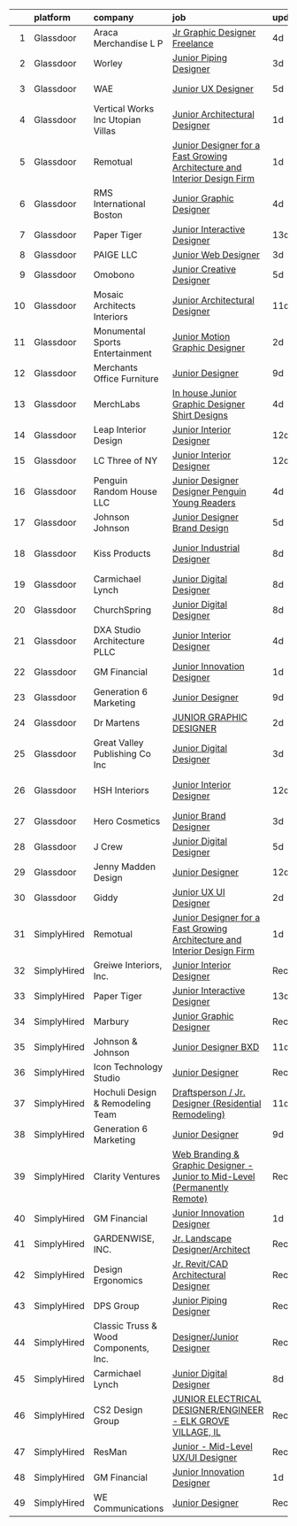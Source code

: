 

|    | platform    | company                               | job                                                                                                                                                                                                                                                                                                                                                                                                                                                                                                                                                                                                                                                                                                                                                                                                                                                                                                                                                                                                                                                                                                                                                                          | update_time   | location              |
|---:|:------------|:--------------------------------------|:-----------------------------------------------------------------------------------------------------------------------------------------------------------------------------------------------------------------------------------------------------------------------------------------------------------------------------------------------------------------------------------------------------------------------------------------------------------------------------------------------------------------------------------------------------------------------------------------------------------------------------------------------------------------------------------------------------------------------------------------------------------------------------------------------------------------------------------------------------------------------------------------------------------------------------------------------------------------------------------------------------------------------------------------------------------------------------------------------------------------------------------------------------------------------------|:--------------|:----------------------|
|  1 | Glassdoor   | Araca Merchandise L P                 | [Jr  Graphic Designer   Freelance](https://www.glassdoor.com/partner/jobListing.htm?pos=111&ao=1110586&s=58&guid=00000181c2d8574b90c8f9d1b8d64113&src=GD_JOB_AD&t=SR&vt=w&ea=1&cs=1_b3629633&cb=1656831367328&jobListingId=1007969224262&cpc=8795CF9063CD573D&jrtk=3-0-1g71dglrljihe801-1g71dgls4ih5g800-4f202b68e8795897--6NYlbfkN0C5jinrRu9OFhzXOfMFG0wpnKYKfiIowwwIeRu8MnNJgc43Lf5OFtMVXfVG-wWgMYDgDAzBkjvsXjKsXQ7SrSkLqya4QFyStzmb1_W01uclnUgAK8sxOWNnjIF6s-qGzhS7Kc8xXrWAM7esJsagZJAwRebVVFNtMgVKaja0ngpl7nMb2LUak-EunU9xgPdp0sEh1z7KRGzDrIWKAVfPYRUA0bqTc0x42kRsqfKTxIhzXw_XicMWZBncUdR5ffeTB4HEEdsnlC4N4nb3kMCzzcBNqJuboc5HDWlgsSPdnzZyyCB2aHyrcJftrRyVChrpU9z07pQW7ryDKe1JL0yNCfw10fUaXuJG3ZEcZYY2eyZDwFgZdlAY3Z1LTuAOVNGy0PF6ODdhbhRPxUXcosMBFIhN2lOpV1Q-O6mHib38Y1xoGKihYCEcu-tm6r78Z1nzmhV_96nDFEu8cEtfrSEZ1hEApX_igPenfDSPtvMsAT01hGQIjZw3J_kb3U9epGzp0wM%3D)                                                                                                                                                                                                                                                                                                    | 4d            | Remote                |
|  2 | Glassdoor   | Worley                                | [Junior Piping Designer](https://www.glassdoor.com/partner/jobListing.htm?pos=119&ao=1136043&s=58&guid=00000181c2d8574b90c8f9d1b8d64113&src=GD_JOB_AD&t=SR&vt=w&cs=1_04a3a7cc&cb=1656831367329&jobListingId=1007971397513&jrtk=3-0-1g71dglrljihe801-1g71dgls4ih5g800-c35bde5907f6bcea-)                                                                                                                                                                                                                                                                                                                                                                                                                                                                                                                                                                                                                                                                                                                                                                                                                                                                                      | 3d            | Elkview, WV           |
|  3 | Glassdoor   | WAE                                   | [Junior UX Designer](https://www.glassdoor.com/partner/jobListing.htm?pos=112&ao=1110586&s=58&guid=00000181c2d8574b90c8f9d1b8d64113&src=GD_JOB_AD&t=SR&vt=w&ea=1&cs=1_3ce93d18&cb=1656831367328&jobListingId=1007965660797&cpc=4050D81B60456B41&jrtk=3-0-1g71dglrljihe801-1g71dgls4ih5g800-a0faa841b9636158--6NYlbfkN0Bl9QJxqCZcWcAyXa034HOvbvet4oZucNDN581_ynRfl1w4Z2vSbYLN9J-8UY_LNbis_ahnIvu3LZzg0dHQhvYpikYSaQmSrDh-pRVEZq7olgA9Rdo3oFZ62Wo1_fs6FNnPGqQlfdhvIui1AJpL0-nPVHspIEnfXKUYk_X-lSPOg3qRd2wKNQsugmfAcHK8zbIKQM7IG03iPCaJbNuoOu9ucpSLBlj3KsEjyDeoqbdq-nKAOhdee6-xqMt9n8uZeETkCuPgPNXazoUUdLfgg9EQAY0XQtxOUqqnUHci4vy1RDCzJPGbgv-uGSO7Js9MNaXwksZvinYtk3PBmB4EWkS0DurF5IpFkmHfPRJLodTmJXJPQ3I-OkxWcmrygoXHXoyZGfJljlUDEx1EsM-I3C9G7Frj7dOlbcCqcetv51F5zd5X4qjfNvdy_iaj7W1x7bHUDjD2rtzcXVrE8t7rFRCbu-k2OXZDU04DZmlkLODTzRoao2NZDB6_ULfhU1tBPK4%3D)                                                                                                                                                                                                                                                                                                                  | 5d            | Rochester, NY         |
|  4 | Glassdoor   | Vertical Works  Inc  Utopian Villas   | [Junior Architectural Designer](https://www.glassdoor.com/partner/jobListing.htm?pos=104&ao=1110586&s=58&guid=00000181c2d8574b90c8f9d1b8d64113&src=GD_JOB_AD&t=SR&vt=w&ea=1&cs=1_bd874424&cb=1656831367326&jobListingId=1007977218612&cpc=108AF0293D5061FB&jrtk=3-0-1g71dglrljihe801-1g71dgls4ih5g800-c8155075c72354b5--6NYlbfkN0BTT1lo8Jwdy_hu5PBsWOg-OgEs4ry3bvHurgSPaoaOHDUcYcEYotkH7aZ45Taj4Fb5xFlUlK9Szp3FWXJ0R1ONcJ43N5NckUt4WjvTzF9fqqJh7uBE6ZAGU2K_uFiKcw8ddyxDQpwWTGb8BfCYgrfxZR1vFEyHSgMnwQW2D29cLkbz1zGlICO5uZwJKdoVWpW2YJnVUvirzbE0aY-mtKfk4nr1Z9IonC2TuiA5IlojtEP9z4NSk9F6RXhjNuSdY3ht-OhCM5Z_l_xiRiU8__IeW3lB9kMCWL4uxUPLH-4XkXhS7tZBcgMXOS987ONDHfyflMmeMg3uso0UqBuXp7vW33MiHV93-_S-mF8Wac68i_nWCcAU_Yid86YxK3GSnEhrYK3OCrcvlwT_zw7BXIA9JqlCXFAv7vdE8O7QmH_RtICDBAkASOd6wp_P4EYT_51kz9-ArGVEQVLAqASg9QljkTPgWoiullGWwLZApzoES7v2esXP_LU5vPha5dVVKW6tbPVu4A71nsVBm8cjfrBW)                                                                                                                                                                                                                                                                                     | 1d            | Racine, WI            |
|  5 | Glassdoor   | Remotual                              | [Junior Designer for a Fast Growing Architecture and Interior Design Firm](https://www.glassdoor.com/partner/jobListing.htm?pos=116&ao=1136043&s=58&guid=00000181c2d8574b90c8f9d1b8d64113&src=GD_JOB_AD&t=SR&vt=w&ea=1&cs=1_9ef7d9bb&cb=1656831367329&jobListingId=1007977607226&jrtk=3-0-1g71dglrljihe801-1g71dgls4ih5g800-76aa15a2756b1f09-)                                                                                                                                                                                                                                                                                                                                                                                                                                                                                                                                                                                                                                                                                                                                                                                                                               | 1d            | Remote                |
|  6 | Glassdoor   | RMS International Boston              | [Junior Graphic Designer](https://www.glassdoor.com/partner/jobListing.htm?pos=106&ao=1110586&s=58&guid=00000181c2d8574b90c8f9d1b8d64113&src=GD_JOB_AD&t=SR&vt=w&ea=1&cs=1_304a6282&cb=1656831367327&jobListingId=1007968298202&cpc=D1B7150B9C545245&jrtk=3-0-1g71dglrljihe801-1g71dgls4ih5g800-8526650b97a9b427--6NYlbfkN0AWUkPSBEGbNETETrr5xut9VE1YrRKN45mYRLi_1p_30kWStHob39bSjBO3i3Lc_r_NcKkVnO_zhwk0v_kUHdFA9MpWa9HzSRSTsm0THGo1RMaq8IIngF08a-5g2U6acn9yEDd5470hEbJ4F704q7qAwHUhKAhilhq6smkadw78PT34f_HVYNAqOybNSXQLtvtfdHCtOo9Pf7rRXI472lr7vToKGmW6UppHIoHXVkkO2nmXyZJSWJY_ZJBx4bxVZ64_TtF6sr6JwNfpVAX80pFx4t-9miyMlBnWIdLLBuIWIMR5__eD8bqK5BKoatToHuNlkxkBmO1PxlZYVD90fJjVuPadZ-M0yEaaGyVK7BSfK03Nbxb8JStT_gXTVtcdr5WpuFwyNkX1oU84ijmZmzjnX4j8tnpuj7NVmokgwDx0wzV10LZCD4EjmzarsFyVZvfWh_fWOAudF_GHaMUnIBkHVPmjOsmpa21FgDXZ3WDjqkdJofo9dw3IH_DY_v4GvXtj7IN-dUehdg%3D%3D)                                                                                                                                                                                                                                                                                               | 4d            | Andover, MA           |
|  7 | Glassdoor   | Paper Tiger                           | [Junior Interactive Designer](https://www.glassdoor.com/partner/jobListing.htm?pos=129&ao=1136043&s=58&guid=00000181c2d8574b90c8f9d1b8d64113&src=GD_JOB_AD&t=SR&vt=w&ea=1&cs=1_8e7ee809&cb=1656831367330&jobListingId=1007950770139&jrtk=3-0-1g71dglrljihe801-1g71dgls4ih5g800-2bf26a82ae93c82d-)                                                                                                                                                                                                                                                                                                                                                                                                                                                                                                                                                                                                                                                                                                                                                                                                                                                                            | 13d           | Remote                |
|  8 | Glassdoor   | PAIGE LLC                             | [Junior Web Designer](https://www.glassdoor.com/partner/jobListing.htm?pos=113&ao=1110586&s=58&guid=00000181c2d8574b90c8f9d1b8d64113&src=GD_JOB_AD&t=SR&vt=w&ea=1&cs=1_8484a0fe&cb=1656831367329&jobListingId=1007971053882&cpc=451933188B21919D&jrtk=3-0-1g71dglrljihe801-1g71dgls4ih5g800-73b2aa60a689d6f6--6NYlbfkN0Bcjj528Dy1LW3oL-pukkcHmmPA2V1efSVPw-U-M28mT0pKb21cFqvxPVrEIRVxEBhbQd3QSRAi2jQNRf5IL7_cEjc5D_7M8vAuWiMJDrdA15UMknI95OR4HQP9MzjY1YAPT6dz_nY7JL7qZAFuvwxHi-rv1yNmZdRVPc23TLlp1obOFdmjF1WNcay7jj39QxV4-y_PyxI0fB1B9V4_T_GHRT7OMNXxTaMBeIQmgcfdhjuuy2M9bCuIsk-lwB2eNnHkJJonVyiNF7woCEmgJnUSbZeDE8v9yrKLNF7I-ec0R1ccRZVFYSsGD2jF4o6f76AgulY7eqL4kqMFHqyFKeTkLPGiKV4I3xZPQuSuv50cN4Q85vMVCQGXLQKkkjptdD-dLo5iBBFAXPlpl9ZmlTT8-r7rjwQV4oredl5NYudE2hPyhanXgxTes1Kg1Ynk0nSeS9aXoZgfTzQuA2jnBDuWwpLH-8fv06OBfVycGtNNcgh21R6aw_1URGmpwtV4TkM%3D)                                                                                                                                                                                                                                                                                                                 | 3d            | California            |
|  9 | Glassdoor   | Omobono                               | [Junior Creative Designer](https://www.glassdoor.com/partner/jobListing.htm?pos=124&ao=1136043&s=58&guid=00000181c2d8574b90c8f9d1b8d64113&src=GD_JOB_AD&t=SR&vt=w&ea=1&cs=1_983bcfcc&cb=1656831367330&jobListingId=1007966621549&jrtk=3-0-1g71dglrljihe801-1g71dgls4ih5g800-8ace7a9fc7ba684c-)                                                                                                                                                                                                                                                                                                                                                                                                                                                                                                                                                                                                                                                                                                                                                                                                                                                                               | 5d            | Seattle, WA           |
| 10 | Glassdoor   | Mosaic Architects   Interiors         | [Junior Architectural Designer](https://www.glassdoor.com/partner/jobListing.htm?pos=101&ao=1110586&s=58&guid=00000181c2d8574b90c8f9d1b8d64113&src=GD_JOB_AD&t=SR&vt=w&ea=1&cs=1_e6b7c711&cb=1656831367326&jobListingId=1007954525241&cpc=0532D3C59FD6A6A9&jrtk=3-0-1g71dglrljihe801-1g71dgls4ih5g800-2d31726c44bd3828--6NYlbfkN0D788tVLZnHYB2JKTLmCXo4PydfvtZKcdbYx6lxKaz3IjTqo4azoijWkY-086pCXXYWKpDfwYCNcrF0ziBRf2RlF67LaWpwnWTIRBS-qu9t8IKv70yOWgLAzytwtwxwwyI-g_z9Jw_XAGCjKubcCjXileuBRJBOV4AWq_C143mDkYs0oWLOubsqcA2dSPtAXvcZlBqojeItT8k84sKy6v8u6KscxuOqv3ptvnKKK-odfe29Tzf8RxrD0j4x6WIdcdtWw9lKo0RlShLDe8fmLjxmxzBCvO6YuCWla6iom5iUekHVofDj2jHAyzCkFfcmXo3w0BqtNrbSot4r_yIXBtP1i2aIIctQ7No4CeiPWxih-7cksLN4vXnQFigcU2UP0VDARf0CzWC4p50ijgUf-KBXvuxc31PO4hbhGq1xXARlpmSSz-fWsYZk-ksSL6w5tDtkjrIr0vH7WZENPSbKlUaUeWV4Bf5oz0gj-W8nj5nP-TYS6eynz0LFE3K3eNszxYEeMWHMggm-JHhKWrGGKTNa)                                                                                                                                                                                                                                                                                     | 11d           | Santa Barbara, CA     |
| 11 | Glassdoor   | Monumental Sports   Entertainment     | [Junior Motion Graphic Designer](https://www.glassdoor.com/partner/jobListing.htm?pos=130&ao=1136043&s=58&guid=00000181c2d8574b90c8f9d1b8d64113&src=GD_JOB_AD&t=SR&vt=w&cs=1_60f5c5fe&cb=1656831367330&jobListingId=1007973152283&jrtk=3-0-1g71dglrljihe801-1g71dgls4ih5g800-f89fdc98d1257624-)                                                                                                                                                                                                                                                                                                                                                                                                                                                                                                                                                                                                                                                                                                                                                                                                                                                                              | 2d            | Washington, DC        |
| 12 | Glassdoor   | Merchants Office Furniture            | [Junior Designer](https://www.glassdoor.com/partner/jobListing.htm?pos=103&ao=1110586&s=58&guid=00000181c2d8574b90c8f9d1b8d64113&src=GD_JOB_AD&t=SR&vt=w&ea=1&cs=1_14f353cf&cb=1656831367326&jobListingId=1007959380765&cpc=FFA5D6A8ACF56659&jrtk=3-0-1g71dglrljihe801-1g71dgls4ih5g800-74b6659d3381d561--6NYlbfkN0C2ruSLbldHgJRxGqX58M4ekFWuaOJ1Xy3nZgzYPyc2Kz6crGAHlAQba6zcUfpST2kGKstpAa9rdwdcYwucRI8_zvQLAdeh5PQ0EysQLBF12teNVY5KvonUAgFJkmaWw7r2KXnXTo4bi8llThfH1EbduXtylJSMH6uWhiBAhuqEGx8eBZGDtvL5sRWkkBQt29SEr8t1jOmrt6IFxvfMtRjMEmZoW16M2Cxd7msif5UeKqbUZdrh-8Uq431e54Whl9_qKsMNC1_1kAdJEHBhPeNJM___Dug7QBIJyyUOvUiQfNxzzOdCMEZMo7cKHDyjE8osdelyFJSgLXQRBNElpcCdQTKVAaR7vvns4KS48mIS0Datt1_g0xW3U3tGohnW4Tceo_cVoMGW-_QWt4oNC3mzWzhGQcHislS-gRJHakAMoGydl-3LOChZP3xPkEeJumS3p98K0GqMOSeZgN6cCXJ2S4wxWQMZPstQl8qqhK703JJ4D4PHXEg7treOTxTW3cs%3D)                                                                                                                                                                                                                                                                                                                     | 9d            | Denver, CO            |
| 13 | Glassdoor   | MerchLabs                             | [In house Junior Graphic Designer   Shirt Designs](https://www.glassdoor.com/partner/jobListing.htm?pos=114&ao=1110586&s=58&guid=00000181c2d8574b90c8f9d1b8d64113&src=GD_JOB_AD&t=SR&vt=w&ea=1&cs=1_2ce7873d&cb=1656831367329&jobListingId=1007969302103&cpc=3BA4CE39D5B5DEF5&jrtk=3-0-1g71dglrljihe801-1g71dgls4ih5g800-9e62d47f3e8515cf--6NYlbfkN0CKNvdBtBh9SnuMcnkEvhJOJZTsmZHyY3ybnWicrfIHv1nK5cibWSBUMv4Y7tGfCeUcxCyzOvdSEJ_HPzlnJOi7kjHmt_tVTG0RrQvoKw9XW5xRGpYKwjUp1J07GUxDDfRIscIQvdmx-25_OG2UcfU60ZLrZmo8sH85voe7HnNHDUSLsJyVvcBKxoh6nqvTCMWayz2Ah7JkC2_JdUoYgj6OT_qbXU_vBVNmUpzXhZV9PqA8HCEwh-AH-vQzHBxK-VOxcDNAOZA268zQcI1xgjcO6GIOudzrHL_myIZ51wrJWKm3SIZjyybuoqwWHbY87Mh7jIIIi4tKcDlX7zzvVUeEKSTe2Vh5RftaGMg-KmRawpAkJ1be-gwZZh_Ak6ppE7oWIimumifIT2G5RnpVdGlyfazVxlOy9VsACHgmxZlzQO4aK8M8xOIPNWd4B8tuT4_vfqlY7PzejRzlzZnuYYGGMgvSmS91GvCafUhaFIJ64tdRgktiVDZx7E-IlljozdVP-DMBLJyXHzpJcLY4znlT8ha5VfPrmIY%3D)                                                                                                                                                                                                                                                    | 4d            | Anaheim, CA           |
| 14 | Glassdoor   | Leap Interior Design                  | [Junior Interior Designer](https://www.glassdoor.com/partner/jobListing.htm?pos=108&ao=1110586&s=58&guid=00000181c2d8574b90c8f9d1b8d64113&src=GD_JOB_AD&t=SR&vt=w&ea=1&cs=1_476b01ca&cb=1656831367328&jobListingId=1007951951599&cpc=9900C911F071612A&jrtk=3-0-1g71dglrljihe801-1g71dgls4ih5g800-47f38c6145f8f97f--6NYlbfkN0Dx3r3E47sSe5bB3PIy1uzBZvlB7xy2NhfhZMlxQTsxrM9CNnVPR6P6VFV5udaBgkBdReyx5EQPz7UvtJcMFm82MJOLvYmP9K4BTffeQwVD2eRgmRabLNSMA2uyExtnizKC3WPd03M3WDG2MYQg0z9gEY52bJ2f4RLAr80K_8YHUvu7mhoJqcMlfKUb9csFR2vk9jOhimcr_NT4EP3NjraR638VD2vrepxxf4Db_wqDzT42M4zkhYE_HxP23yy1iDlYRdi0wUlIoM_56j-nQzTsl9pn3Gjrmu2v0mOIwenD6yxMls7kiSeULpn-WWDcZUJFUO-ti6c9bKP3CjxzipxknHV9B7pEMz9Kn1_oK5zQjNJRj7xx_JpteqTAaFvZKKRc-UKDOQdxGkCI3ge_1EV_fiDonOrn0lV8Hfib3BP7b3t6V3xoWoaE6t7mMzRz5MmCaB6KoLq8svl26arRGiKHK_jGO-YE60j__aR-EIInPVTLhyvdgIIb2w73898wdRWpW1kHCds84Q%3D%3D)                                                                                                                                                                                                                                                                                              | 12d           | San Rafael, CA        |
| 15 | Glassdoor   | LC Three of NY                        | [Junior Interior Designer](https://www.glassdoor.com/partner/jobListing.htm?pos=128&ao=1136043&s=58&guid=00000181c2d8574b90c8f9d1b8d64113&src=GD_JOB_AD&t=SR&vt=w&ea=1&cs=1_82347d62&cb=1656831367330&jobListingId=1007951247892&jrtk=3-0-1g71dglrljihe801-1g71dgls4ih5g800-7be1c5a2ccb2e11f-)                                                                                                                                                                                                                                                                                                                                                                                                                                                                                                                                                                                                                                                                                                                                                                                                                                                                               | 12d           | New York, NY          |
| 16 | Glassdoor   | Penguin Random House LLC              | [Junior Designer Designer  Penguin Young Readers](https://www.glassdoor.com/partner/jobListing.htm?pos=121&ao=1136043&s=58&guid=00000181c2d8574b90c8f9d1b8d64113&src=GD_JOB_AD&t=SR&vt=w&cs=1_20606989&cb=1656831367329&jobListingId=1007969137153&jrtk=3-0-1g71dglrljihe801-1g71dgls4ih5g800-604497fa26e7a041-)                                                                                                                                                                                                                                                                                                                                                                                                                                                                                                                                                                                                                                                                                                                                                                                                                                                             | 4d            | New York, NY          |
| 17 | Glassdoor   | Johnson   Johnson                     | [Junior Designer  Brand Design](https://www.glassdoor.com/partner/jobListing.htm?pos=120&ao=1136043&s=58&guid=00000181c2d8574b90c8f9d1b8d64113&src=GD_JOB_AD&t=SR&vt=w&cs=1_94dfa10a&cb=1656831367329&jobListingId=1007967266136&jrtk=3-0-1g71dglrljihe801-1g71dgls4ih5g800-d3de44192c21625c-)                                                                                                                                                                                                                                                                                                                                                                                                                                                                                                                                                                                                                                                                                                                                                                                                                                                                               | 5d            | New York, NY          |
| 18 | Glassdoor   | Kiss Products                         | [Junior Industrial Designer](https://www.glassdoor.com/partner/jobListing.htm?pos=122&ao=1136043&s=58&guid=00000181c2d8574b90c8f9d1b8d64113&src=GD_JOB_AD&t=SR&vt=w&cs=1_1e6713ec&cb=1656831367329&jobListingId=1007962037482&jrtk=3-0-1g71dglrljihe801-1g71dgls4ih5g800-bae0a79c5a3c07ff-)                                                                                                                                                                                                                                                                                                                                                                                                                                                                                                                                                                                                                                                                                                                                                                                                                                                                                  | 8d            | Port Washington, NY   |
| 19 | Glassdoor   | Carmichael Lynch                      | [Junior Digital Designer](https://www.glassdoor.com/partner/jobListing.htm?pos=126&ao=1136043&s=58&guid=00000181c2d8574b90c8f9d1b8d64113&src=GD_JOB_AD&t=SR&vt=w&ea=1&cs=1_ad23baba&cb=1656831367330&jobListingId=1007962826978&jrtk=3-0-1g71dglrljihe801-1g71dgls4ih5g800-4dae77b61d00ab72-)                                                                                                                                                                                                                                                                                                                                                                                                                                                                                                                                                                                                                                                                                                                                                                                                                                                                                | 8d            | Minneapolis, MN       |
| 20 | Glassdoor   | ChurchSpring                          | [Junior Digital Designer](https://www.glassdoor.com/partner/jobListing.htm?pos=127&ao=1136043&s=58&guid=00000181c2d8574b90c8f9d1b8d64113&src=GD_JOB_AD&t=SR&vt=w&ea=1&cs=1_b145a6f7&cb=1656831367330&jobListingId=1007961741486&jrtk=3-0-1g71dglrljihe801-1g71dgls4ih5g800-7ddb821e6466d333-)                                                                                                                                                                                                                                                                                                                                                                                                                                                                                                                                                                                                                                                                                                                                                                                                                                                                                | 8d            | Remote                |
| 21 | Glassdoor   | DXA Studio Architecture PLLC          | [Junior Interior Designer](https://www.glassdoor.com/partner/jobListing.htm?pos=107&ao=1110586&s=58&guid=00000181c2d8574b90c8f9d1b8d64113&src=GD_JOB_AD&t=SR&vt=w&ea=1&cs=1_e1dd9c11&cb=1656831367327&jobListingId=1007968853756&cpc=18C664983486888D&jrtk=3-0-1g71dglrljihe801-1g71dgls4ih5g800-827fa34a1fdd9121--6NYlbfkN0AO-lx13pzomzdSppJUWL3QXsQT8oyFk4U4LWH8QC50CmdwjmX8DJUkLFHtwVqSFk6uvyOioQzKF3WAWS3_F1mGu5MX96EXFE8ZgedANYsLkbgZV1gU7GqBTKd_4EpsWzLdGfu8bmXhP_Fffjkzku6y5FkGNa6nT-OCIwII2xFxqizqu8wxwMwQQkfqe-xTBkXCLpyLG_DtcaggoDMDR-DG-FA4ItQL2cu9X0mbsHv5ly5AMQ14m1pa2MgxULzoQnDHWbbtiw4pJm0Z-X6bq-AmakIAHoKMAZ-sdMbJ2qDR1YZVXkKoM61a7qdwNaNjeCpC3-ngjUFzWjThdza4V9sdNZlp01js7sj4kfQpQ644QBkG9iae5pO0eTLrcK_mMAPKL5C_kg06wSZ2zdLN2oJFkHQU2IlAH5WeSoppqecjmedMF8774xyXhYZWiK52uGBZO71YexOqWUVn7sD99jFmG44zSOryXnURjADO_vnfx-A40YXt5ExkJ18pHka2fvgRfEM8xEZbJQ%3D%3D)                                                                                                                                                                                                                                                                                              | 4d            | New York, NY          |
| 22 | Glassdoor   | GM Financial                          | [Junior Innovation Designer](https://www.glassdoor.com/partner/jobListing.htm?pos=102&ao=1110586&s=58&guid=00000181c2d8574b90c8f9d1b8d64113&src=GD_JOB_AD&t=SR&vt=w&cs=1_432014a9&cb=1656831367326&jobListingId=1007978177127&cpc=A3A70288DE13670E&jrtk=3-0-1g71dglrljihe801-1g71dgls4ih5g800-8fbd93b7429e8eb3--6NYlbfkN0CfpH2aSe_yWN7pjV6WFrWU4hEZi9Btn9eCdDUBIhjK5M5mY81rEexvugfeSup1QuHZIlx5pUQMEgyz6rSrtG6Qd3wlSJWBbct1OLdsxr6LE8q-8oJkQU2dt13wylCRLOq1HV6wdvHynP2XmxMuzPpXdNBTIT26ksd3WJADYPTC9bI_u1kn8S38JmU5VRSS_CedC8QBffciNfW_W_IcLJLdzBzMqOfQkky1DGIDPcokfjjpIwdJyyQ3317pPl482C8hhQ7nKZeS90Ki-vPaT7_Dx7OVBmOGrUTfbXYsAPyhadNc0rThXi2nmhBbtn4lgYwpx-LxlUHjjAPxu6dGOFfW1BJ4jIox1Qcub3T2JDqAunHgKdT2sAIa8glNkDXlikGsmw-63vxzBqGqjOvdkefDEUoKLafB1WYUNigzmHM_Pvw3_JtEPpdFqm9unt7prsUC7_GhtWf_8oWQ35tBoJTg83UC755WPwTdp9hrLqUx8BbKhqHVvUVjNmEphT3cIiGHLTpY-aYcQj-C-1IfK5-FQ0uhOvXdPD_bHRY7PZON4MYpX0aQde1hos2wNjmgGofzQ4ts447xKAVKrWZl5YUlH7YX05KspQgRObovH7Z5U_AtY3HUZgJ1YsE5Kn0BtpfLOd7O38ccB0HVEFzCSGF70_E_Ng0L5r6js2e6Z51VKEDN0hlAhqBL7q5MsJ7jU3KertruSu-5x0uS0yT-66UJhiINg7Z_QI-dBcj82PT_9-Bch9w7jU04oLTKA6oYkYheJD_t49W9EfL9eiNUazSTKpAi-_Ip6MlEaEUmMJIUmw%3D%3D) | 1d            | Arlington, TX         |
| 23 | Glassdoor   | Generation 6 Marketing                | [Junior Designer](https://www.glassdoor.com/partner/jobListing.htm?pos=117&ao=1136043&s=58&guid=00000181c2d8574b90c8f9d1b8d64113&src=GD_JOB_AD&t=SR&vt=w&ea=1&cs=1_3de20b1f&cb=1656831367329&jobListingId=1007960350799&jrtk=3-0-1g71dglrljihe801-1g71dgls4ih5g800-18d05a2e8745ab74-)                                                                                                                                                                                                                                                                                                                                                                                                                                                                                                                                                                                                                                                                                                                                                                                                                                                                                        | 9d            | Remote                |
| 24 | Glassdoor   | Dr Martens                            | [JUNIOR GRAPHIC DESIGNER](https://www.glassdoor.com/partner/jobListing.htm?pos=115&ao=1136043&s=58&guid=00000181c2d8574b90c8f9d1b8d64113&src=GD_JOB_AD&t=SR&vt=w&cs=1_05c38df1&cb=1656831367329&jobListingId=1007974505142&jrtk=3-0-1g71dglrljihe801-1g71dgls4ih5g800-2b004fca8cf1194b-)                                                                                                                                                                                                                                                                                                                                                                                                                                                                                                                                                                                                                                                                                                                                                                                                                                                                                     | 2d            | Remote                |
| 25 | Glassdoor   | Great Valley Publishing Co   Inc      | [Junior Digital Designer](https://www.glassdoor.com/partner/jobListing.htm?pos=109&ao=1110586&s=58&guid=00000181c2d8574b90c8f9d1b8d64113&src=GD_JOB_AD&t=SR&vt=w&ea=1&cs=1_213b0273&cb=1656831367328&jobListingId=1007970757579&cpc=8B69257BFB62E45C&jrtk=3-0-1g71dglrljihe801-1g71dgls4ih5g800-798669de48de37a7--6NYlbfkN0Bg4G91b8OhItXWnpGDa9tJE-PrYdz1GDKf-S9Ecm1LSPxIQqt5zcN3-yqRod8h3I2x32iYqmEODhUey4t6wBglfPtQSbJVOcsAc_jo-byujIicF3s593LlBDo21HccEpQM0dJuq_iXKY-KXD0xqs6Hp1t1W3OIowTOyArLnxEGtsq9Y1ehF0wGs8PS1hGAzaph1G4q1BB-FjlhfnWFyU64rHulp-b_7JYkukpf0XcnjrT5i82P9Rh7zokM7_wfx3TBEvMp_8P6Je2C7BOoyuA0X4uznTYaIAv-biy47Ghewhp1qSHYU3RzqjA0u9GWA-oOv2hXbTfVoIqs6R1oPKJcBNOfnovF5ygv1aSal5itz_dKFdHLPC-KFWAMeQ_O58LfLO51w-yfC7eIrOdmWBHpsScVt-MqLYch6lwMkjkr2qLxz5q3YXUYbumauvboESfkv3UKw2_LwxUMZG3eZ0nPJNy7zKh6PsJ1kxN1Joky1G28dPOVZuIjJ4tiUwgucas%3D)                                                                                                                                                                                                                                                                                                             | 3d            | Spring City, PA       |
| 26 | Glassdoor   | HSH Interiors                         | [Junior Interior Designer](https://www.glassdoor.com/partner/jobListing.htm?pos=105&ao=1110586&s=58&guid=00000181c2d8574b90c8f9d1b8d64113&src=GD_JOB_AD&t=SR&vt=w&ea=1&cs=1_1e68608a&cb=1656831367326&jobListingId=1007952197987&cpc=B6F995695EC48C8A&jrtk=3-0-1g71dglrljihe801-1g71dgls4ih5g800-e4409d7178d7ddd0--6NYlbfkN0Af7IH--f52cTUDwFMUanxXcd3NiV5wYJyzlyk1G5yREasAiX0BGJ9I-Oq7Mhnv2pdxFg-HCzziAfKUS8R1pytJVCU27PErIlK70KtPj7hPZFJeTrQuY8nuLdu9VRpaPBZ-d_-DxN_D91yX9dMhZRMkcBeLQyg3kbSioADdysZiRumw5u6Fe0gAYxAlh7-Id0r3p1257xxsCCPdafNgiSlqzTaSIotPp3AZ792WGsNCa5elvoRI7cagd_2dUvU6uRQZ10ZfcjelN-Zbadm3-7xv4rtFN0TP32PTapY0QDnMJAwC6VYTmD-lLG2P7U6FTnijAktkUKw7fuYFTVg4RPK5PdKrxqo4BMo6sueAFVb7hRRgXWhlOcpB9TXDFIbvoH-OBIsaEdJSn4YDtWGJgxSlqW3DxIJOUrBk03XPITlvxZxsOY0SyNGVbv5nNy8HTbN7Eui1o37KUYBWKE0PLWd76P8LXc6tYX2_uzedAtPvN6GUx5EFw1SNGkq-d0XbaBMi9S8Q80crXw%3D%3D)                                                                                                                                                                                                                                                                                              | 12d           | San Francisco, CA     |
| 27 | Glassdoor   | Hero Cosmetics                        | [Junior Brand Designer](https://www.glassdoor.com/partner/jobListing.htm?pos=118&ao=1136043&s=58&guid=00000181c2d8574b90c8f9d1b8d64113&src=GD_JOB_AD&t=SR&vt=w&ea=1&cs=1_ed1f7032&cb=1656831367329&jobListingId=1007970799759&jrtk=3-0-1g71dglrljihe801-1g71dgls4ih5g800-cb277676e876532e-)                                                                                                                                                                                                                                                                                                                                                                                                                                                                                                                                                                                                                                                                                                                                                                                                                                                                                  | 3d            | New York, NY          |
| 28 | Glassdoor   | J Crew                                | [Junior Digital Designer](https://www.glassdoor.com/partner/jobListing.htm?pos=123&ao=1136043&s=58&guid=00000181c2d8574b90c8f9d1b8d64113&src=GD_JOB_AD&t=SR&vt=w&cs=1_4b8dfd28&cb=1656831367329&jobListingId=1007966759643&jrtk=3-0-1g71dglrljihe801-1g71dgls4ih5g800-27e5eb3ffef4419a-)                                                                                                                                                                                                                                                                                                                                                                                                                                                                                                                                                                                                                                                                                                                                                                                                                                                                                     | 5d            | New York, NY          |
| 29 | Glassdoor   | Jenny Madden Design                   | [Junior Designer](https://www.glassdoor.com/partner/jobListing.htm?pos=125&ao=1136043&s=58&guid=00000181c2d8574b90c8f9d1b8d64113&src=GD_JOB_AD&t=SR&vt=w&ea=1&cs=1_9f917fb6&cb=1656831367330&jobListingId=1007952582911&jrtk=3-0-1g71dglrljihe801-1g71dgls4ih5g800-906ee922bc83634c-)                                                                                                                                                                                                                                                                                                                                                                                                                                                                                                                                                                                                                                                                                                                                                                                                                                                                                        | 12d           | Westfield, NJ         |
| 30 | Glassdoor   | Giddy                                 | [Junior UX UI Designer](https://www.glassdoor.com/partner/jobListing.htm?pos=110&ao=1110586&s=58&guid=00000181c2d8574b90c8f9d1b8d64113&src=GD_JOB_AD&t=SR&vt=w&ea=1&cs=1_455bdeec&cb=1656831367328&jobListingId=1007974416848&cpc=1120CD366D53BFD9&jrtk=3-0-1g71dglrljihe801-1g71dgls4ih5g800-37bef5c72a8bb29e--6NYlbfkN0Cd5ZvLdai7cR0fypH5_WiGezUQesq24dbKuF0ly35ya5O8NkFj-qrj8XZyDksVYBFPi_n_eZVQdNqys6-ufGkme5U0mHjLoNCIGy5tKdpSldeK6Go227e9-x-9F5fOrRO6dNEhYIFrR0VzmZG6K2cQQy5ahzthntg1IFxfrDsFIsjYWARHQx30jxQVeeoH4QrN-zvR-_Xd4suMy4g31H4KPW9ojygsTtg5xLZ8qbhulz0i8_hbD-lEKLJIh-IG_-A9sbfFOIArOlM0cbCI8pVgUGDN3_Xub_gdbPcQSVmXDkHyOHrbNp89B8eGAvnLfJUhD4k9H_0nbKqY8HiysrkjQeihM3tvlRvjLfaHM1YS-7C_Dw9ghGAmn6zfvGc7W6sI8W9PDo3mh_3CXx5eSHZto2ylncwl8pFJtf5VZTCpOl4GQO62cXWj5DYqn_cQVW84SsIx2TVh26V0agBqMjQAfR3jzNr7Mlz7LgwYKUnVyxl32S15QiJvGR5fP4Xqd7o%3D)                                                                                                                                                                                                                                                                                                               | 2d            | Austin, TX            |
| 31 | SimplyHired | Remotual                              | [Junior Designer for a Fast Growing Architecture and Interior Design Firm](https://www.simplyhired.com/job/LGIPkXu25BKeclPoi4dqFnCDNzu9oXJ_1fIqe6mZ3T82vSACY5XtJg?q=junior+designer)                                                                                                                                                                                                                                                                                                                                                                                                                                                                                                                                                                                                                                                                                                                                                                                                                                                                                                                                                                                         | 1d            | Remote                |
| 32 | SimplyHired | Greiwe Interiors, Inc.                | [Junior Interior Designer](https://www.simplyhired.com/job/UDsuRSypSKQfltzbasa3w0rMr4htIPVArX1GgzyIqbvP4ubBg7TK9g?q=junior+designer)                                                                                                                                                                                                                                                                                                                                                                                                                                                                                                                                                                                                                                                                                                                                                                                                                                                                                                                                                                                                                                         | Recently      | Cincinnati, OH        |
| 33 | SimplyHired | Paper Tiger                           | [Junior Interactive Designer](https://www.simplyhired.com/job/inL5mkjzucInfXLLa2LZAblRaZQPozrVk8BeqyHFqEYiTuY9DmT5fA?q=junior+designer)                                                                                                                                                                                                                                                                                                                                                                                                                                                                                                                                                                                                                                                                                                                                                                                                                                                                                                                                                                                                                                      | 13d           | Remote                |
| 34 | SimplyHired | Marbury                               | [Junior Graphic Designer](https://www.simplyhired.com/job/MH8gQthZdwZl4mhAOI5f9bItaWa8oPpv_aqPrn1pKm0Dzb0oAGGYEA?q=junior+designer)                                                                                                                                                                                                                                                                                                                                                                                                                                                                                                                                                                                                                                                                                                                                                                                                                                                                                                                                                                                                                                          | Recently      | Remote                |
| 35 | SimplyHired | Johnson & Johnson                     | [Junior Designer BXD](https://www.simplyhired.com/job/WOb9ctYuYnATev3KaKZgXqEB5IXBXU6fEel4KeMB0nT1gUZscqk2aw?q=junior+designer)                                                                                                                                                                                                                                                                                                                                                                                                                                                                                                                                                                                                                                                                                                                                                                                                                                                                                                                                                                                                                                              | 11d           | New York, NY          |
| 36 | SimplyHired | Icon Technology Studio                | [Junior Designer](https://www.simplyhired.com/job/_3C2yR5dEy0-38jNSdD_lwNyhWtDIhTSqlGV49tiiaV4KHnkc7uBsw?q=junior+designer)                                                                                                                                                                                                                                                                                                                                                                                                                                                                                                                                                                                                                                                                                                                                                                                                                                                                                                                                                                                                                                                  | Recently      | Remote                |
| 37 | SimplyHired | Hochuli Design & Remodeling Team      | [Draftsperson / Jr. Designer (Residential Remodeling)](https://www.simplyhired.com/job/OJdOhQ2Dmh4WivCHeWpXPuX8xbnKmwiKriR8zxrlrgveRdbR0jRZNw?q=junior+designer)                                                                                                                                                                                                                                                                                                                                                                                                                                                                                                                                                                                                                                                                                                                                                                                                                                                                                                                                                                                                             | 11d           | Arizona               |
| 38 | SimplyHired | Generation 6 Marketing                | [Junior Designer](https://www.simplyhired.com/job/FkJaMbf-3MX3l4OqrQAVUz7gxn1SxVwoXVI0LJgL6eEKiWBB2npR7g?q=junior+designer)                                                                                                                                                                                                                                                                                                                                                                                                                                                                                                                                                                                                                                                                                                                                                                                                                                                                                                                                                                                                                                                  | 9d            | Remote                |
| 39 | SimplyHired | Clarity Ventures                      | [Web Branding & Graphic Designer - Junior to Mid-Level (Permanently Remote)](https://www.simplyhired.com/job/NSvGg444tfzIgmP70scztXxSSu9ad0gcK5THENr96NzNpbe-tUM71g?q=junior+designer)                                                                                                                                                                                                                                                                                                                                                                                                                                                                                                                                                                                                                                                                                                                                                                                                                                                                                                                                                                                       | Recently      | Remote                |
| 40 | SimplyHired | GM Financial                          | [Junior Innovation Designer](https://www.simplyhired.com/job/eVSXdvYtUYqndtEmCoksyOmXMOF1SVx77YG8gFYV7bzaTvwOaZisEw?q=junior+designer)                                                                                                                                                                                                                                                                                                                                                                                                                                                                                                                                                                                                                                                                                                                                                                                                                                                                                                                                                                                                                                       | 1d            | Arlington, TX         |
| 41 | SimplyHired | GARDENWISE, INC.                      | [Jr. Landscape Designer/Architect](https://www.simplyhired.com/job/sXw96aLvK0cdoZwcWeG1EAtJ2uLX6wGj8tQ65_8LICdho-hBms77jQ?q=junior+designer)                                                                                                                                                                                                                                                                                                                                                                                                                                                                                                                                                                                                                                                                                                                                                                                                                                                                                                                                                                                                                                 | Recently      | Arlington, VA         |
| 42 | SimplyHired | Design Ergonomics                     | [Jr. Revit/CAD Architectural Designer](https://www.simplyhired.com/job/vALSwbc074iJ6CuqZVpoNo7oxSbm0chbGHQEoIWHTRW4m4zjbnB2iA?q=junior+designer)                                                                                                                                                                                                                                                                                                                                                                                                                                                                                                                                                                                                                                                                                                                                                                                                                                                                                                                                                                                                                             | Recently      | Fall River, MA        |
| 43 | SimplyHired | DPS Group                             | [Junior Piping Designer](https://www.simplyhired.com/job/AXYjjQyD7A9Bmyor4AQ-_C-0wEaLk4DU6WLOTBOo4H1icJD_Zi4g5A?q=junior+designer)                                                                                                                                                                                                                                                                                                                                                                                                                                                                                                                                                                                                                                                                                                                                                                                                                                                                                                                                                                                                                                           | Recently      | Framingham, MA        |
| 44 | SimplyHired | Classic Truss & Wood Components, Inc. | [Designer/Junior Designer](https://www.simplyhired.com/job/FGqsakCnujAqK9zJ0Rb0LjxcM6RXSGOEWIGiN4Zx0Ovay5aTpq7k7Q?q=junior+designer)                                                                                                                                                                                                                                                                                                                                                                                                                                                                                                                                                                                                                                                                                                                                                                                                                                                                                                                                                                                                                                         | Recently      | Clarksville, IN       |
| 45 | SimplyHired | Carmichael Lynch                      | [Junior Digital Designer](https://www.simplyhired.com/job/MjXGHFsXfnoP_YRgvcLPctr9XxL-TUFmDxvSuesUj190FJP_tJ4asA?q=junior+designer)                                                                                                                                                                                                                                                                                                                                                                                                                                                                                                                                                                                                                                                                                                                                                                                                                                                                                                                                                                                                                                          | 8d            | Minneapolis, MN       |
| 46 | SimplyHired | CS2 Design Group                      | [JUNIOR ELECTRICAL DESIGNER/ENGINEER - ELK GROVE VILLAGE, IL](https://www.simplyhired.com/job/y9ew1R8PjP1uyTKmFtbj0aT2N90w88VSjnK01zrdc9zMAlJMV0G_RA?q=junior+designer)                                                                                                                                                                                                                                                                                                                                                                                                                                                                                                                                                                                                                                                                                                                                                                                                                                                                                                                                                                                                      | Recently      | Elk Grove Village, IL |
| 47 | SimplyHired | ResMan                                | [Junior - Mid-Level UX/UI Designer](https://www.simplyhired.com/job/W7Ug_PKm_F7mfDKDF98gHZoM-bInmwNSx72mExk3Y5FUa4D58XNBKw?q=junior+designer)                                                                                                                                                                                                                                                                                                                                                                                                                                                                                                                                                                                                                                                                                                                                                                                                                                                                                                                                                                                                                                | Recently      | Plano, TX             |
| 48 | SimplyHired | GM Financial                          | [Junior Innovation Designer](https://www.simplyhired.com/job/eVSXdvYtUYqndtEmCoksyOmXMOF1SVx77YG8gFYV7bzaTvwOaZisEw?q=junior+designer)                                                                                                                                                                                                                                                                                                                                                                                                                                                                                                                                                                                                                                                                                                                                                                                                                                                                                                                                                                                                                                       | 1d            | Arlington, TX         |
| 49 | SimplyHired | WE Communications                     | [Junior Designer](https://www.simplyhired.com/job/1yv0dswK-FSOFLvjXfDoptMVoULK_DC-wvzZ2Jrida-z4WT8UhpjpQ?q=junior+designer)                                                                                                                                                                                                                                                                                                                                                                                                                                                                                                                                                                                                                                                                                                                                                                                                                                                                                                                                                                                                                                                  | Recently      | Albany, NY            |